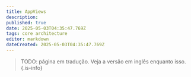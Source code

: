 ```yaml
---
title: AppViews
description: 
published: true
date: 2025-05-03T04:35:47.769Z
tags: core architecture
editor: markdown
dateCreated: 2025-05-03T04:35:47.769Z
---
```


> TODO: página em tradução. Veja a versão em inglês enquanto isso.
{.is-info}